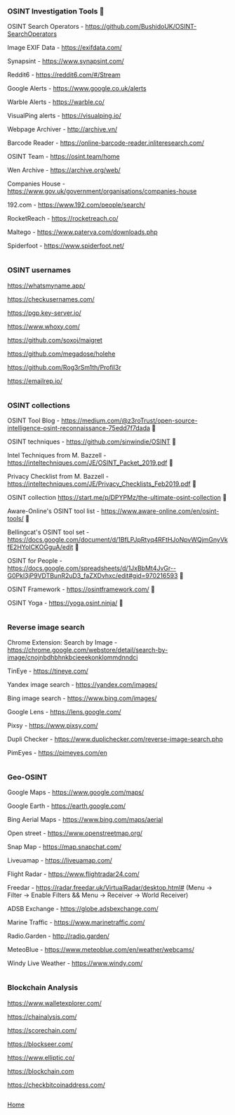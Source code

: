 ### OSINT Investigation Tools 🔎

OSINT Search Operators - https://github.com/BushidoUK/OSINT-SearchOperators

Image EXIF Data - https://exifdata.com/

Synapsint - https://www.synapsint.com/

Reddit6 - https://reddit6.com/#/Stream

Google Alerts - https://www.google.co.uk/alerts

Warble Alerts - https://warble.co/

VisualPing alerts - https://visualping.io/

Webpage Archiver - http://archive.vn/

Barcode Reader - https://online-barcode-reader.inliteresearch.com/

OSINT Team - https://osint.team/home

Wen Archive - https://archive.org/web/

Companies House - https://www.gov.uk/government/organisations/companies-house

192.com - https://www.192.com/people/search/

RocketReach - https://rocketreach.co/

Maltego - https://www.paterva.com/downloads.php

Spiderfoot - https://www.spiderfoot.net/

```

```

### OSINT usernames

https://whatsmyname.app/

https://checkusernames.com/

https://pgp.key-server.io/

https://www.whoxy.com/

https://github.com/soxoj/maigret

https://github.com/megadose/holehe

https://github.com/Rog3rSm1th/Profil3r

https://emailrep.io/

```

```
### OSINT collections

OSINT Tool Blog - https://medium.com/@z3roTrust/open-source-intelligence-osint-reconnaissance-75edd7f7dada :closed_book:

OSINT techniques - https://github.com/sinwindie/OSINT :closed_book:

Intel Techniques from M. Bazzell - https://inteltechniques.com/JE/OSINT_Packet_2019.pdf :closed_book:

Privacy Checklist from M. Bazzell - https://inteltechniques.com/JE/Privacy_Checklists_Feb2019.pdf :closed_book:

OSINT collection https://start.me/p/DPYPMz/the-ultimate-osint-collection :closed_book:

Aware-Online's OSINT tool list - https://www.aware-online.com/en/osint-tools/ :closed_book:

Bellingcat's OSINT tool set - https://docs.google.com/document/d/1BfLPJpRtyq4RFtHJoNpvWQjmGnyVkfE2HYoICKOGguA/edit :closed_book:

OSINT for People - https://docs.google.com/spreadsheets/d/1JxBbMt4JvGr--G0Pkl3jP9VDTBunR2uD3_faZXDvhxc/edit#gid=970216593 :closed_book:

OSINT Framework - https://osintframework.com/ :closed_book:
 
OSINT Yoga - https://yoga.osint.ninja/ :closed_book:

```

```
### Reverse image search

Chrome Extension: Search by Image - https://chrome.google.com/webstore/detail/search-by-image/cnojnbdhbhnkbcieeekonklommdnndci

TinEye - https://tineye.com/

Yandex image search - https://yandex.com/images/

Bing image search - https://www.bing.com/images/

Google Lens - https://lens.google.com/

Pixsy - https://www.pixsy.com/

Dupli Checker - https://www.duplichecker.com/reverse-image-search.php

PimEyes - https://pimeyes.com/en

```

```

### Geo-OSINT

Google Maps - https://www.google.com/maps/

Google Earth - https://earth.google.com/

Bing Aerial Maps - https://www.bing.com/maps/aerial

Open street - https://www.openstreetmap.org/

Snap Map - https://map.snapchat.com/

Liveuamap - https://liveuamap.com/

Flight Radar - https://www.flightradar24.com/

Freedar - https://radar.freedar.uk/VirtualRadar/desktop.html# (Menu -> Filter -> Enable Filters && Menu -> Receiver -> World Receiver)

ADSB Exchange - https://globe.adsbexchange.com/

Marine Traffic - https://www.marinetraffic.com/

Radio.Garden - http://radio.garden/

MeteoBlue - https://www.meteoblue.com/en/weather/webcams/

Windy Live Weather - https://www.windy.com/

```

```

### Blockchain Analysis

https://www.walletexplorer.com/

https://chainalysis.com/

https://scorechain.com/

https://blockseer.com/

https://www.elliptic.co/

https://blockchain.com

https://checkbitcoinaddress.com/

```

```

[Home](https://github.com/WilliamThomas-sec/Opensource-tools/)
